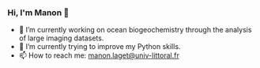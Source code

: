 ### Hi, I'm Manon 👋

- 🌊 I’m currently working on ocean biogeochemistry through the analysis of large imaging datasets.
- 🌱 I’m currently trying to improve my Python skills.
- 📫 How to reach me: manon.laget@univ-littoral.fr
